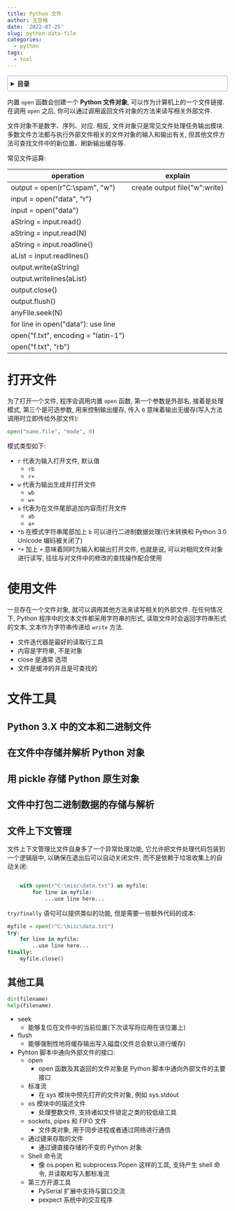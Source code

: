 ```yaml
---
title: Python 文件
author: 王哲峰
date: '2022-07-25'
slug: python-data-file
categories:
  - python
tags:
  - tool
---
```


<style>
details {
    border: 1px solid #aaa;
    border-radius: 4px;
    padding: .5em .5em 0;
}
summary {
    font-weight: bold;
    margin: -.5em -.5em 0;
    padding: .5em;
}
details[open] {
    padding: .5em;
}
details[open] summary {
    border-bottom: 1px solid #aaa;
    margin-bottom: .5em;
}
img {
    pointer-events: none;
}
</style>

<details><summary>目录</summary><p>

- [打开文件](#打开文件)
- [使用文件](#使用文件)
- [文件工具](#文件工具)
  - [Python 3.X 中的文本和二进制文件](#python-3x-中的文本和二进制文件)
  - [在文件中存储并解析 Python 对象](#在文件中存储并解析-python-对象)
  - [用 pickle 存储 Python 原生对象](#用-pickle-存储-python-原生对象)
  - [文件中打包二进制数据的存储与解析](#文件中打包二进制数据的存储与解析)
  - [文件上下文管理](#文件上下文管理)
  - [其他工具](#其他工具)
</p></details><p></p>

内置 `open` 函数会创建一个 **Python 文件对象**, 可以作为计算机上的一个文件链接. 
在调用 `open` 之后, 你可以通过调用返回文件对象的方法来读写相关外部文件. 

文件对象不是数字、序列、对应. 相反, 文件对象只是常见文件处理任务输出模块. 
多数文件方法都与执行外部文件相关的文件对象的输入和输出有关, 
但其他文件方法可查找文件中的新位置、刷新输出缓存等. 

常见文件运算: 

| operation                           | explain                       |
|-------------------------------------|-------------------------------|
| output = open(r"C:\\spam", "w")     | create output file("w":write)  |
| input = open("data", "r")           |                               |
| input = open("data")                |                               |
| aString = input.read()              |                               |
| aString = input.read(N)             |                               |
| aString = input.readline()          |                               |
| aList = input.readlines()           |                               |
| output.write(aString)               |                               |
| output.writelines(aList)            |                               |
| output.close()                      |                               |
| output.flush()                       |                               |
| anyFile.seek(N)                     |                               |
| for line in open("data"): use line  |                               |
| open("f.txt", encoding = "latin-1") |                               |
| open("f.txt", "rb")                 |                               |


# 打开文件

为了打开一个文件, 程序会调用内置 `open` 函数, 
第一个参数是外部名, 接着是处理模式, 第三个是可选参数, 
用来控制输出缓存, 传入 `0` 意味着输出无缓存(写入方法调用时立即传给外部文件):

```python
open("name.file", "mode", 0)
```

模式类型如下:

- `r` 代表为输入打开文件, 默认值
    - `rb`
    - `r+`
- `w` 代表为输出生成并打开文件
    - `wb`
    - `w+`
- `a` 代表为在文件尾部追加内容而打开文件
    - `ab`
    - `a+`
- `*b` 在模式字符串尾部加上 `b` 可以进行二进制数据处理(行末转换和 Python 3.0 Unicode 编码被关闭了)
- `*+` 加上 `+` 意味着同时为输入和输出打开文件, 也就是说, 可以对相同文件对象进行读写, 往往与对文件中的修改的查找操作配合使用


# 使用文件

一旦存在一个文件对象, 就可以调用其他方法来读写相关的外部文件. 
在任何情况下, Python 程序中的文本文件都采用字符串的形式, 
读取文件时会返回字符串形式的文本, 文本作为字符串传递给 `write` 方法.

- 文件迭代器是最好的读取行工具
- 内容是字符串, 不是对象
- close 是通常 选项
- 文件是缓冲的并且是可查找的

# 文件工具

## Python 3.X 中的文本和二进制文件

## 在文件中存储并解析 Python 对象

## 用 pickle 存储 Python 原生对象

## 文件中打包二进制数据的存储与解析

## 文件上下文管理

文件上下文管理比文件自身多了一个异常处理功能, 它允许把文件处理代码包装到一个逻辑层中, 
以确保在退出后可以自动关闭文件, 而不是依赖于垃圾收集上的自动关闭: 

```python

    with open(r"C:\misc\data.txt") as myfile:
        for line in myfile:
            ...use line here...
```

`try/finally` 语句可以提供类似的功能, 但是需要一些额外代码的成本: 

```python
myfile = open(r"C:\misc\data.txt")
try:
    for line in myfile:
        ..use line here...
finally:
    myfile.close()
```

## 其他工具

```python
dir(filename)
help(filename)
```

- seek
    - 能够复位在文件中的当前位置(下次读写将应用在该位置上)
- flush
    - 能够强制性地将缓存输出写入磁盘(文件总会默认进行缓存)
- Pyhton 脚本中通向外部文件的接口: 
    - open
        - open 函数及其返回的文件对象是 Python 脚本中通向外部文件的主要接口
    - 标准流
        - 在 sys 模块中预先打开的文件对象, 例如 sys.stdout
    - os 模块中的描述文件
        - 处理整数文件, 支持诸如文件锁定之类的较低级工具
    - sockets, pipes 和 FIFO 文件
        - 文件类对象, 用于同步进程或者通过网络进行通信
    - 通过键来存取的文件
        - 通过键直接存储的不变的 Python 对象
    - Shell 命令流
        - 像 os.popen 和 subprocess.Popen 这样的工具, 支持产生 shell 命令, 并读取和写入都标准流
    - 第三方开源工具
        - PySerial 扩展中支持与窗口交流
        - pexpect 系统中的交互程序
